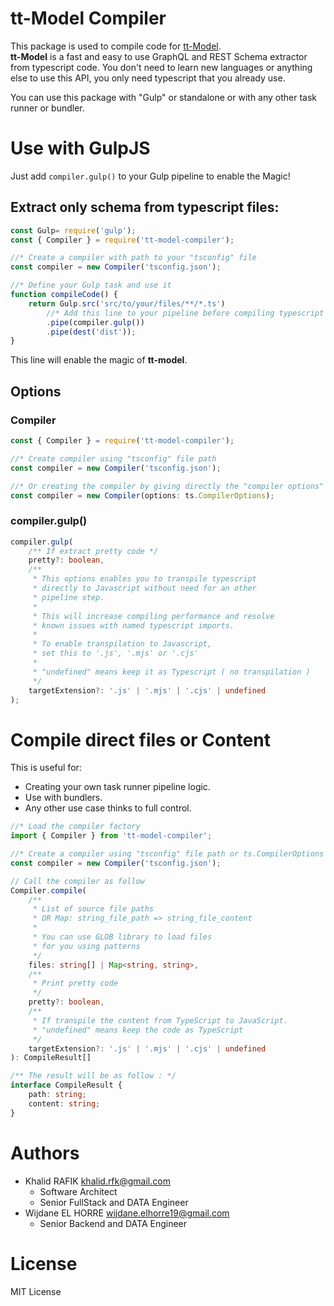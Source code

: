# tt-Model Compiler
This package is used to compile code for [tt-Model](https://www.npmjs.com/package/tt-model).\
**tt-Model** is a fast and easy to use GraphQL and REST Schema extractor from typescript code.
You don't need to learn new languages or anything else to use this API, you only need typescript that you already use.

You can use this package with "Gulp" or standalone or with any other task runner or bundler.

# Use with GulpJS
Just add `compiler.gulp()` to your Gulp pipeline to enable the Magic!

## Extract only schema from typescript files:

```javascript
const Gulp= require('gulp');
const { Compiler } = require('tt-model-compiler');

//* Create a compiler with path to your "tsconfig" file
const compiler = new Compiler('tsconfig.json');

//* Define your Gulp task and use it
function compileCode() {
	return Gulp.src('src/to/your/files/**/*.ts')
		//* Add this line to your pipeline before compiling typescript
		.pipe(compiler.gulp())
		.pipe(dest('dist'));
}
```

This line will enable the magic of **tt-model**.

## Options
 
### Compiler
```typescript
const { Compiler } = require('tt-model-compiler');

//* Create compiler using "tsconfig" file path
const compiler = new Compiler('tsconfig.json');

//* Or creating the compiler by giving directly the "compiler options"
const compiler = new Compiler(options: ts.CompilerOptions);
```

### compiler.gulp()
```typescript
compiler.gulp(
	/** If extract pretty code */
	pretty?: boolean,
	/**
	 * This options enables you to transpile typescript
	 * directly to Javascript without need for an other
	 * pipeline step.
	 * 
	 * This will increase compiling performance and resolve
	 * known issues with named typescript imports.
	 * 
	 * To enable transpilation to Javascript,
	 * set this to '.js', '.mjs' or '.cjs'
	 * 
	 * "undefined" means keep it as Typescript ( no transpilation )
	 */
	targetExtension?: '.js' | '.mjs' | '.cjs' | undefined
);
```

# Compile direct files or Content

This is useful for:
- Creating your own task runner pipeline logic.
- Use with bundlers.
- Any other use case thinks to full control.

```typescript
//* Load the compiler factory
import { Compiler } from 'tt-model-compiler';

//* Create a compiler using "tsconfig" file path or ts.CompilerOptions
const compiler = new Compiler('tsconfig.json');

// Call the compiler as follow
Compiler.compile(
	/**
	 * List of source file paths
	 * OR Map: string_file_path => string_file_content
	 * 
	 * You can use GLOB library to load files
	 * for you using patterns
	 */
	files: string[] | Map<string, string>,
	/**
	 * Print pretty code
	 */
	pretty?: boolean,
	/**
	 * If transpile the content from TypeScript to JavaScript.
	 * "undefined" means keep the code as TypeScript
	 */
	targetExtension?: '.js' | '.mjs' | '.cjs' | undefined
): CompileResult[]

/** The result will be as follow : */
interface CompileResult {
    path: string;
    content: string;
}
```

# Authors
- Khalid RAFIK <khalid.rfk@gmail.com>
	- Software Architect
	- Senior FullStack and DATA Engineer
- Wijdane EL HORRE <wijdane.elhorre19@gmail.com>
	- Senior Backend and DATA Engineer

# License
MIT License
